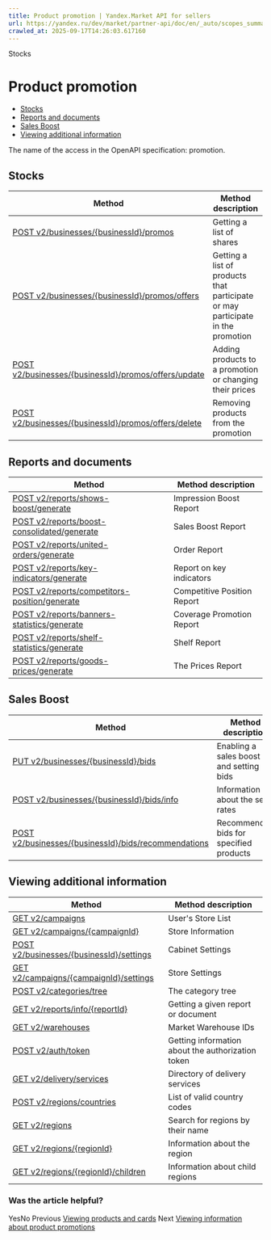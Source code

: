 ```yaml
---
title: Product promotion | Yandex.Market API for sellers
url: https://yandex.ru/dev/market/partner-api/doc/en/_auto/scopes_summary/pages/promotion
crawled_at: 2025-09-17T14:26:03.617160
---
```


Stocks
# Product promotion
  * [Stocks](https://yandex.ru/dev/market/partner-api/doc/en/_auto/scopes_summary/pages/en/_auto/scopes_summary/pages/promotion#stocks)
  * [Reports and documents](https://yandex.ru/dev/market/partner-api/doc/en/_auto/scopes_summary/pages/en/_auto/scopes_summary/pages/promotion#reports-and-documents)
  * [Sales Boost](https://yandex.ru/dev/market/partner-api/doc/en/_auto/scopes_summary/pages/en/_auto/scopes_summary/pages/promotion#sales-boost)
  * [Viewing additional information](https://yandex.ru/dev/market/partner-api/doc/en/_auto/scopes_summary/pages/en/_auto/scopes_summary/pages/promotion#common)


The name of the access in the OpenAPI specification: promotion.
##  [](https://yandex.ru/dev/market/partner-api/doc/en/_auto/scopes_summary/pages/en/_auto/scopes_summary/pages/promotion#stocks)Stocks
**Method** |  **Method description**  
---|---  
[POST v2/businesses/{businessId}/promos](https://yandex.ru/dev/market/partner-api/doc/en/_auto/scopes_summary/pages/en/reference/promos/getPromos) |  Getting a list of shares  
[POST v2/businesses/{businessId}/promos/offers](https://yandex.ru/dev/market/partner-api/doc/en/_auto/scopes_summary/pages/en/reference/promos/getPromoOffers) |  Getting a list of products that participate or may participate in the promotion  
[POST v2/businesses/{businessId}/promos/offers/update](https://yandex.ru/dev/market/partner-api/doc/en/_auto/scopes_summary/pages/en/reference/promos/updatePromoOffers) |  Adding products to a promotion or changing their prices  
[POST v2/businesses/{businessId}/promos/offers/delete](https://yandex.ru/dev/market/partner-api/doc/en/_auto/scopes_summary/pages/en/reference/promos/deletePromoOffers) |  Removing products from the promotion  
##  [](https://yandex.ru/dev/market/partner-api/doc/en/_auto/scopes_summary/pages/en/_auto/scopes_summary/pages/promotion#reports-and-documents)Reports and documents
**Method** |  **Method description**  
---|---  
[POST v2/reports/shows-boost/generate](https://yandex.ru/dev/market/partner-api/doc/en/_auto/scopes_summary/pages/en/reference/reports/generateShowsBoostReport) |  Impression Boost Report  
[POST v2/reports/boost-consolidated/generate](https://yandex.ru/dev/market/partner-api/doc/en/_auto/scopes_summary/pages/en/reference/reports/generateBoostConsolidatedReport) |  Sales Boost Report  
[POST v2/reports/united-orders/generate](https://yandex.ru/dev/market/partner-api/doc/en/_auto/scopes_summary/pages/en/reference/reports/generateUnitedOrdersReport) |  Order Report  
[POST v2/reports/key-indicators/generate](https://yandex.ru/dev/market/partner-api/doc/en/_auto/scopes_summary/pages/en/reference/reports/generateKeyIndicatorsReport) |  Report on key indicators  
[POST v2/reports/competitors-position/generate](https://yandex.ru/dev/market/partner-api/doc/en/_auto/scopes_summary/pages/en/reference/reports/generateCompetitorsPositionReport) |  Competitive Position Report  
[POST v2/reports/banners-statistics/generate](https://yandex.ru/dev/market/partner-api/doc/en/_auto/scopes_summary/pages/en/reference/reports/generateBannersStatisticsReport) |  Coverage Promotion Report  
[POST v2/reports/shelf-statistics/generate](https://yandex.ru/dev/market/partner-api/doc/en/_auto/scopes_summary/pages/en/reference/reports/generateShelfsStatisticsReport) |  Shelf Report  
[POST v2/reports/goods-prices/generate](https://yandex.ru/dev/market/partner-api/doc/en/_auto/scopes_summary/pages/en/reference/reports/generateGoodsPricesReport) |  The Prices Report  
##  [](https://yandex.ru/dev/market/partner-api/doc/en/_auto/scopes_summary/pages/en/_auto/scopes_summary/pages/promotion#sales-boost)Sales Boost
**Method** |  **Method description**  
---|---  
[PUT v2/businesses/{businessId}/bids](https://yandex.ru/dev/market/partner-api/doc/en/_auto/scopes_summary/pages/en/reference/bids/putBidsForBusiness) |  Enabling a sales boost and setting bids  
[POST v2/businesses/{businessId}/bids/info](https://yandex.ru/dev/market/partner-api/doc/en/_auto/scopes_summary/pages/en/reference/bids/getBidsInfoForBusiness) |  Information about the set rates  
[POST v2/businesses/{businessId}/bids/recommendations](https://yandex.ru/dev/market/partner-api/doc/en/_auto/scopes_summary/pages/en/reference/bids/getBidsRecommendations) |  Recommended bids for specified products  
##  [](https://yandex.ru/dev/market/partner-api/doc/en/_auto/scopes_summary/pages/en/_auto/scopes_summary/pages/promotion#common)Viewing additional information
**Method** |  **Method description**  
---|---  
[GET v2/campaigns](https://yandex.ru/dev/market/partner-api/doc/en/_auto/scopes_summary/pages/en/reference/campaigns/getCampaigns) |  User's Store List  
[GET v2/campaigns/{campaignId}](https://yandex.ru/dev/market/partner-api/doc/en/_auto/scopes_summary/pages/en/reference/campaigns/getCampaign) |  Store Information  
[POST v2/businesses/{businessId}/settings](https://yandex.ru/dev/market/partner-api/doc/en/_auto/scopes_summary/pages/en/reference/businesses/getBusinessSettings) |  Cabinet Settings  
[GET v2/campaigns/{campaignId}/settings](https://yandex.ru/dev/market/partner-api/doc/en/_auto/scopes_summary/pages/en/reference/campaigns/getCampaignSettings) |  Store Settings  
[POST v2/categories/tree](https://yandex.ru/dev/market/partner-api/doc/en/_auto/scopes_summary/pages/en/reference/categories/getCategoriesTree) |  The category tree  
[GET v2/reports/info/{reportId}](https://yandex.ru/dev/market/partner-api/doc/en/_auto/scopes_summary/pages/en/reference/reports/getReportInfo) |  Getting a given report or document  
[GET v2/warehouses](https://yandex.ru/dev/market/partner-api/doc/en/_auto/scopes_summary/pages/en/reference/warehouses/getFulfillmentWarehouses) |  Market Warehouse IDs  
[POST v2/auth/token](https://yandex.ru/dev/market/partner-api/doc/en/_auto/scopes_summary/pages/en/reference/auth/getAuthTokenInfo) |  Getting information about the authorization token  
[GET v2/delivery/services](https://yandex.ru/dev/market/partner-api/doc/en/_auto/scopes_summary/pages/en/reference/orders/getDeliveryServices) |  Directory of delivery services  
[POST v2/regions/countries](https://yandex.ru/dev/market/partner-api/doc/en/_auto/scopes_summary/pages/en/reference/regions/getRegionsCodes) |  List of valid country codes  
[GET v2/regions](https://yandex.ru/dev/market/partner-api/doc/en/_auto/scopes_summary/pages/en/reference/regions/searchRegionsByName) |  Search for regions by their name  
[GET v2/regions/{regionId}](https://yandex.ru/dev/market/partner-api/doc/en/_auto/scopes_summary/pages/en/reference/regions/searchRegionsById) |  Information about the region  
[GET v2/regions/{regionId}/children](https://yandex.ru/dev/market/partner-api/doc/en/_auto/scopes_summary/pages/en/reference/regions/searchRegionChildren) |  Information about child regions  
### Was the article helpful?
YesNo
Previous
[Viewing products and cards](https://yandex.ru/dev/market/partner-api/doc/en/_auto/scopes_summary/pages/en/_auto/scopes_summary/pages/offers-and-cards-management_read-only)
Next
[Viewing information about product promotions](https://yandex.ru/dev/market/partner-api/doc/en/_auto/scopes_summary/pages/en/_auto/scopes_summary/pages/promotion_read-only)
